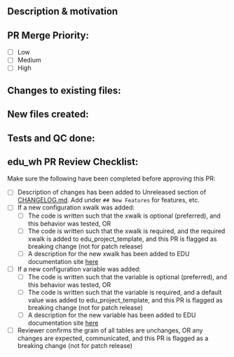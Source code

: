 <!---
Provide Title above, ensure it summarizes the work in the PR. Example PR titles templates:
* "feature/ (or build/): describe new functionality"
* "hotfix/: describe issue fix for immediate release"
* "bugfix/ (or fix/): describe issue fix, not necessary for immediate release"
* "docs/: adding or updating documentation"
-->

## Description & motivation
<!---
High level description your PR, and why you're making it. Is this linked to slack thread, Monday board, open
issue, a continuation to a previous PR? Link it here if relevant (use the "#" symbol for issues/PRs).
-->

## PR Merge Priority:
<!---
This checklist helps the reviewers understand the level of priority for merging this PR.
A loose description of merging priority levels is:
Low: A week or more.
Medium: Within 3 days or less.
High: As soon as possible.
-->
- [ ] Low
- [ ] Medium
- [ ] High

<!---
If High Priority, explain why as a comment below.
-->

## Changes to existing files:
<!---
Include this section if you are changing any existing files or creating breaking changes to existing files. Label the model name and describe the logic behind the changes made, try to be very descriptive here. For example:
- `stg_model` : Describe any changes made to `stg_model` and why the changes where made.
- `src_staging` : Describe any changes made to `src_staging` and why the changes where made.
-->

## New files created:
<!---
Include this section if you are creating any new files. Label the model name and describe the logic behind the changes made, try to be very descriptive here. For example:
- `stg_new_model` : Describe the purpose of `stg_new_model` and the logic behind creating the model.
- `src_new_staging` : Describe the purpose of `src_new_staging`.
-->

## Tests and QC done:
<!---
Describe any process that confirms that the files do what is expected, include screenshots if relevant. For example:
- Analyst replication confirmed that updates to `stg_model` new counts were correct.
- Executed a dbt project run and ensured it was successful.
-->

## edu_wh PR Review Checklist:
Make sure the following have been completed before approving this PR:
- [ ] Description of changes has been added to Unreleased section of [CHANGELOG.md](/CHANGELOG.md). Add under `## New Features` for features, etc.
- [ ] If a new configuration xwalk was added:
  - [ ] The code is written such that the xwalk is optional (preferred), and this behavior was tested, OR
  - [ ] The code is written such that the xwalk is required, and the required xwalk is added to edu_project_template, and this PR is flagged as breaking change (not for patch release)
  - [ ] A description for the new xwalk has been added to EDU documentation site [here](https://github.com/edanalytics/edu_docs/blob/main/docs/docs/manage_extend/reference/configure_dbt_xwalks.md) 
- [ ] If a new configuration variable was added:
  - [ ] The code is written such that the variable is optional (preferred), and this behavior was tested, OR
  - [ ] The code is written such that the variable is required, and a default value was added to edu_project_template, and this PR is flagged as breaking change (not for patch release)
  - [ ] A description for the new variable has been added to EDU documentation site [here](https://github.com/edanalytics/edu_docs/blob/main/docs/docs/manage_extend/reference/configure_dbt_vars.md) 
- [ ] Reviewer confirms the grain of all tables are unchanges, OR any changes are expected, communicated, and this PR is flagged as a breaking change (not for patch release)

<!---## Future ToDos & Questions:-->
<!---
[Optional] Include any future steps and questions related to this PR.
-->
